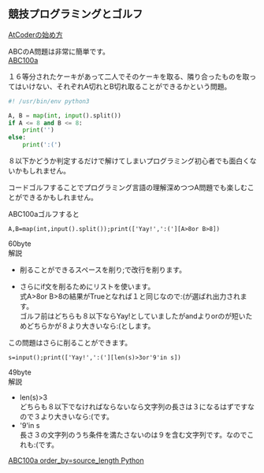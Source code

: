 ## 競技プログラミングとゴルフ

[AtCoderの始め方](https://github.com/ebi-cp/docs/blob/master/start-atcoder.md)  

ABCのA問題は非常に簡単です。  
[ABC100a](https://abc100.contest.atcoder.jp/tasks/abc100_a)

１６等分されたケーキがあって二人でそのケーキを取る、隣り合ったものを取ってはいけない、それぞれA切れとB切れ取ることができるかという問題。  

```py
#! /usr/bin/env python3

A, B = map(int, input().split())
if A <= 8 and B <= 8:
    print('')
else:
    print(':(')
```
８以下かどうか判定するだけで解けてしまいプログラミング初心者でも面白くないかもしれません。  

コードゴルフすることでプログラミング言語の理解深めつつA問題でも楽しむことができるかもしれません。


ABC100aゴルフすると  
```
A,B=map(int,input().split());print(['Yay!',':('][A>8or B>8])
```
60byte  
解説  
- 削ることができるスペースを削り;で改行を削ります。

- さらにif文を削るためにリストを使います。  
式A>8or B>8の結果がTrueとなれば１と同じなので:(が選ばれ出力されます。  
ゴルフ前はどちらも８以下ならYay!としていましたがandよりorのが短いためどちらかが８より大きいなら:(とします。  

この問題はさらに削ることができます。  

```
s=input();print(['Yay!',':('][len(s)>3or'9'in s])
```
49byte  
解説
- len(s)>3  
どちらも８以下でなければならないなら文字列の長さは３になるはずですなので３より大きいなら:(です。  
- '9'in s  
長さ３の文字列のうち条件を満たさないのは９を含む文字列です。なのでこれも:(です。  

[ABC100a order_by=source_length Python](https://abc100.contest.atcoder.jp/submissions/all/1?order_by=source_length&task_screen_name=abc100_a&language_screen_name=python3_3.4.3&status=AC)


























